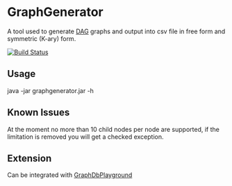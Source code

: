 # GraphGenerator
A tool used to generate [DAG](https://en.wikipedia.org/wiki/Directed_acyclic_graph) graphs and output into csv file
in free form and symmetric (K-ary) form.

[![Build Status](https://travis-ci.org/lcappuccio/GraphGenerator.svg?branch=master)](https://travis-ci.org/lcappuccio/GraphGenerator)

## Usage
java -jar graphgenerator.jar -h

## Known Issues
At the moment no more than 10 child nodes per node are supported, if the limitation is removed you will get a checked
 exception.

## Extension
Can be integrated with [GraphDbPlayground](https://github.com/lcappuccio/GraphDbPlayground)